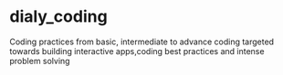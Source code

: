 # dialy_coding
Coding practices from basic, intermediate to advance coding targeted towards building interactive apps,coding best practices and intense problem solving
